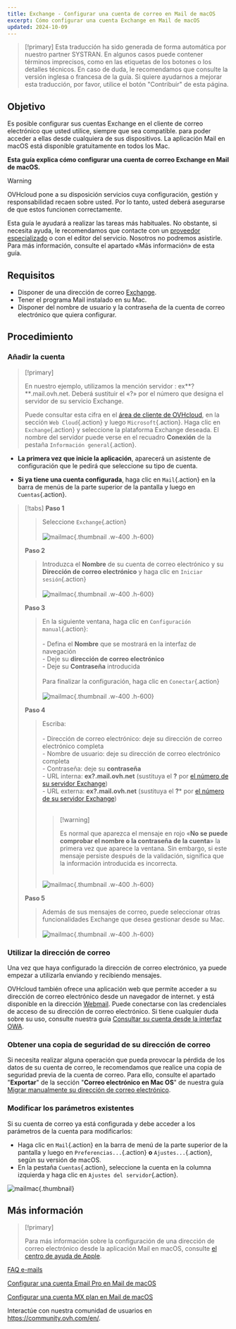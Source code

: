 ```yaml
---
title: Exchange - Configurar una cuenta de correo en Mail de macOS
excerpt: Cómo configurar una cuenta Exchange en Mail de macOS
updated: 2024-10-09
---
```


<style>
.w-400 {
max-width:400px!importante;
}
.h-600 {
max-height:600px!importante;
}
</style>

> [!primary]
> Esta traducción ha sido generada de forma automática por nuestro partner SYSTRAN. En algunos casos puede contener términos imprecisos, como en las etiquetas de los botones o los detalles técnicos. En caso de duda, le recomendamos que consulte la versión inglesa o francesa de la guía. Si quiere ayudarnos a mejorar esta traducción, por favor, utilice el botón "Contribuir" de esta página.
>

## Objetivo

Es posible configurar sus cuentas Exchange en el cliente de correo electrónico que usted utilice, siempre que sea compatible. para poder acceder a ellas desde cualquiera de sus dispositivos. La aplicación Mail en macOS está disponible gratuitamente en todos los Mac.

**Esta guía explica cómo configurar una cuenta de correo Exchange en Mail de macOS.**

> [!warning]
>
> OVHcloud pone a su disposición servicios cuya configuración, gestión y responsabilidad recaen sobre usted. Por lo tanto, usted deberá asegurarse de que estos funcionen correctamente.
>
> Esta guía le ayudará a realizar las tareas más habituales. No obstante, si necesita ayuda, le recomendamos que contacte con un [proveedor especializado](/links/partner) o con el editor del servicio. Nosotros no podremos asistirle. Para más información, consulte el apartado «Más información» de esta guía.
>

## Requisitos

- Disponer de una dirección de correo [Exchange](/links/web/emails-hosted-exchange).
- Tener el programa Mail instalado en su Mac.
- Disponer del nombre de usuario y la contraseña de la cuenta de correo electrónico que quiera configurar.

## Procedimiento

### Añadir la cuenta <a name="addaccount"></a>

> [!primary]
>
> En nuestro ejemplo, utilizamos la mención servidor : ex**?**.mail.ovh.net. Deberá sustituir el «?» por el número que designa el servidor de su servicio Exchange.
>
> Puede consultar esta cifra en el [área de cliente de OVHcloud](/links/manager), en la sección `Web Cloud`{.action} y luego `Microsoft`{.action}.
> Haga clic en `Exchange`{.action} y seleccione la plataforma Exchange deseada. El nombre del servidor puede verse en el recuadro **Conexión** de la pestaña `Información general`{.action}.
>

- **La primera vez que inicie la aplicación**, aparecerá un asistente de configuración que le pedirá que seleccione su tipo de cuenta.

- **Si ya tiene una cuenta configurada**, haga clic en `Mail`{.action} en la barra de menús de la parte superior de la pantalla y luego en `Cuentas`{.action}.

> [!tabs]
> **Paso 1**
>> Seleccione `Exchange`{.action}<br><br>
>>![mailmac](images/mail-mac-exchange01.png){.thumbnail .w-400 .h-600}
>>>
> **Paso 2**
>> Introduzca el **Nombre** de su cuenta de correo electrónico y su **Dirección de correo electrónico** y haga clic en `Iniciar sesión`{.action} <br><br>
>>![mailmac](images/mail-mac-exchange02.png){.thumbnail .w-400 .h-600}
>>>
> **Paso 3**
>> En la siguiente ventana, haga clic en `Configuración manual`{.action}: <br><br>- Defina el **Nombre** que se mostrará en la interfaz de navegación <br>- Deje su **dirección de correo electrónico**<br>- Deje su **Contraseña** introducida <br><br>Para finalizar la configuración, haga clic en `Conectar`{.action} <br><br>
>>![mailmac](images/mail-mac-exchange03.png){.thumbnail .w-400 .h-600}
>>>
> **Paso 4**
>> Escriba: <br><br>- Dirección de correo electrónico: deje su dirección de correo electrónico completa<br>- Nombre de usuario: deje su dirección de correo electrónico completa <br>- Contraseña: deje su **contraseña**<br> - URL interna: **ex?.mail.ovh.net** (sustituya el **?** por [el número de su servidor Exchange](#addaccount))<br>- URL externa: **ex?.mail.ovh.net** (sustituya el **?*** por [el número de su servidor Exchange](#addaccount))<br><br>
>>>
>> > [!warning]
>>>
>> > Es normal que aparezca el mensaje en rojo «**No se puede comprobar el nombre o la contraseña de la cuenta**» la primera vez que aparece la ventana. Sin embargo, si este mensaje persiste después de la validación, significa que la información introducida es incorrecta.<br><br>
>>>
>>![mailmac](images/mail-mac-exchange04.png){.thumbnail .w-400 .h-600}
>>>
> **Paso 5**
>> Además de sus mensajes de correo, puede seleccionar otras funcionalidades Exchange que desea gestionar desde su Mac. <br><br>![mailmac](images/mail-mac-exchange05.png){.thumbnail .w-400 .h-600}

### Utilizar la dirección de correo

Una vez que haya configurado la dirección de correo electrónico, ya puede empezar a utilizarla enviando y recibiendo mensajes.

OVHcloud también ofrece una aplicación web que permite acceder a su dirección de correo electrónico desde un navegador de internet. y está disponible en la dirección [Webmail](/links/web/email). Puede conectarse con las credenciales de acceso de su dirección de correo electrónico. Si tiene cualquier duda sobre su uso, consulte nuestra guía [Consultar su cuenta desde la interfaz OWA](/pages/web_cloud/email_and_collaborative_solutions/using_the_outlook_web_app_webmail/email_owa).

### Obtener una copia de seguridad de su dirección de correo

Si necesita realizar alguna operación que pueda provocar la pérdida de los datos de su cuenta de correo, le recomendamos que realice una copia de seguridad previa de la cuenta de correo. Para ello, consulte el apartado "**Exportar**" de la sección "**Correo electrónico en Mac OS**" de nuestra guía [Migrar manualmente su dirección de correo electrónico](/pages/web_cloud/email_and_collaborative_solutions/migrating/manual_email_migration#exportar).

### Modificar los parámetros existentes

Si su cuenta de correo ya está configurada y debe acceder a los parámetros de la cuenta para modificarlos:

- Haga clic en `Mail`{.action} en la barra de menú de la parte superior de la pantalla y luego en `Preferencias...`{.action} **o** `Ajustes...`{.action}, según su versión de macOS.
- En la pestaña `Cuentas`{.action}, seleccione la cuenta en la columna izquierda y haga clic en `Ajustes del servidor`{.action}.

![mailmac](images/mail-mac-exchange05.png){.thumbnail}

## Más información

> [!primary]
>
> Para más información sobre la configuración de una dirección de correo electrónico desde la aplicación Mail en macOS, consulte [el centro de ayuda de Apple](https://support.apple.com/es-es/guide/mail/mail35803/mac).

[FAQ e-mails](/pages/web_cloud/email_and_collaborative_solutions/mx_plan/faq-emails)

[Configurar una cuenta Email Pro en Mail de macOS](/pages/web_cloud/email_and_collaborative_solutions/email_pro/how_to_configure_mail_macos)

[Configurar una cuenta MX plan en Mail de macOS](/pages/web_cloud/email_and_collaborative_solutions/mx_plan/how_to_configure_mail_macos)

Interactúe con nuestra comunidad de usuarios en <https://community.ovh.com/en/>.
